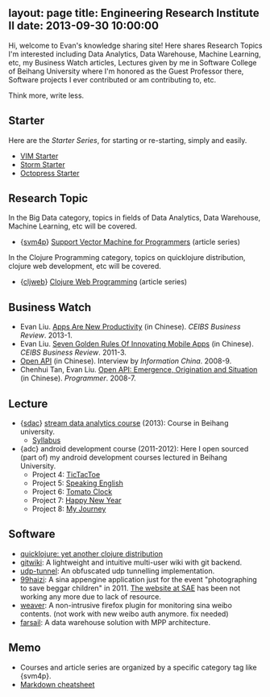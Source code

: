 layout: page
title: Engineering Research Institute II
date: 2013-09-30 10:00:00
---

Hi, welcome to Evan's knowledge sharing site! Here shares Research Topics I'm interested including Data Analytics, Data Warehouse, Machine Learning, etc, my Business Watch articles, Lectures given by me in Software College of Beihang University where I'm honored as the Guest Professor there, Software projects I ever contributed or am contributing to, etc.

Think more, write less.

## Starter

Here are the _Starter Series_, for starting or re-starting, simply and easily.

* [VIM Starter]({{root_url}}/2013/09/30/vim-starter)
* [Storm Starter]({{root_url}}/2013/09/07/storm-starter-minimum)
* [Octopress Starter]({{root_url}}/2013/08/07/starting-with-octopress)

## Research Topic

In the Big Data category, topics in fields of Data Analytics, Data Warehouse, Machine Learning, etc will be covered.

* {[svm4p][svm4p]} [Support Vector Machine for Programmers][svm4p] (article series)

[svm4p]: {{root_url}}/categories/svm4p

In the Clojure Programming category, topics on quicklojure distribution, clojure web development, etc will be covered.

* {[cljweb][cljweb]} [Clojure Web Programming][cljweb] (article series)

[cljweb]: {{root_url}}/categories/cljweb


## Business Watch
* Evan Liu. [Apps Are New Productivity]({{root_url}}/2013/08/08/apps-are-new-productivity) (in Chinese). _CEIBS Business Review_. 2013-1.
* Evan Liu. [Seven Golden Rules Of Innovating Mobile Apps]({{root_url}}/2012/05/11/seven-golden-rules-of-innovating-mobile-apps) (in Chinese). _CEIBS Business Review_. 2011-3.
* [Open API]({{root_url}}/2008/09/27/open-api) (in Chinese). Interview by _Information China_. 2008-9.
* Chenhui Tan, Evan Liu. [Open API: Emergence, Origination and Situation]({{root_url}}/2008/07/10/open-api-emergence/) (in Chinese). _Programmer_. 2008-7.

## Lecture
* {[sdac][sdac]} [stream data analytics course][sdac] (2013): Course in Beihang university.
  * [Syllabus]({{root_url}}/2013/09/05/stream-data-analytics-course-syllabus/)
* {adc} android development course (2011-2012): Here I open sourced (part of) my android development courses lectured in Beihang University.
  * Project 4: [TicTacToe](https://github.com/hmisty/adc_tictactoe)
  * Project 5: [Speaking English](https://github.com/hmisty/adc_speakingenglish)
  * Project 6: [Tomato Clock](https://github.com/hmisty/adc_tomatoclock)
  * Project 7: [Happy New Year](https://github.com/hmisty/adc_happynewyear)
  * Project 8: [My Journey](https://github.com/hmisty/adc_myjourney)

[sdac]: {{root_url}}/categories/sdac

## Software
* [quicklojure: yet another clojure distribution]({{root_url}}/2013/08/19/quicklojure)
* [gitwiki](https://github.com/hmisty/gitwiki): A lightweight and intuitive multi-user wiki with git backend.
* [udp-tunnel](https://github.com/hmisty/udp-tunnel): An obfuscated udp tunnelling implementation. 
* [99haizi](https://github.com/hmisty/99haizi): A sina appengine application just for the event "photographing to save beggar children" in 2011. [The website at SAE](http://99haizi.sinaapp.com/) has been not working any more due to lack of resource.
* [weaver](https://addons.mozilla.org/zh-cn/firefox/addon/weaver/): A non-intrusive firefox plugin for monitoring sina weibo contents. (not work with new weibo auth anymore. fix needed)
* [farsail](https://code.google.com/p/farsail/): A data warehouse solution with MPP architecture.

## Memo

* Courses and article series are organized by a specific category tag like {svm4p}.
* [Markdown cheatsheet]({{root_url}}/page/markdown-cheatsheet.html)

